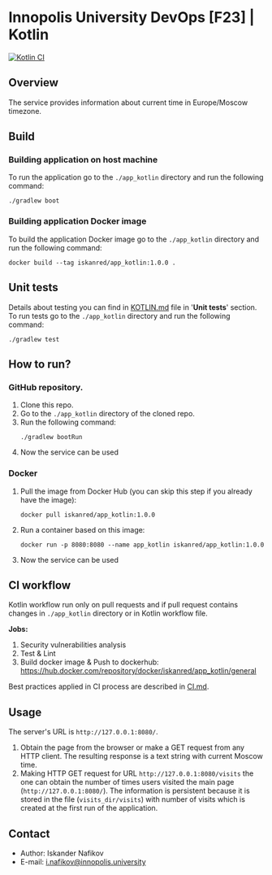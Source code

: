 # Innopolis University DevOps [F23] | Kotlin 
[![Kotlin CI](https://github.com/i-nafikov/iu-devops-course/actions/workflows/CI-kotlin.yml/badge.svg?branch=lab3&event=pull_request)](https://github.com/i-nafikov/iu-devops-course/actions/workflows/CI-kotlin.yml)

## Overview
The service provides information about current time in Europe/Moscow timezone.

## Build
### Building application on host machine
To run the application go to the `./app_kotlin` directory and run the following command:
```shell
./gradlew boot
```
### Building application Docker image
To build the application Docker image go to the `./app_kotlin` directory and run the following command:
```shell
docker build --tag iskanred/app_kotlin:1.0.0 .
```

## Unit tests
Details about testing you can find in [KOTLIN.md](KOTLIN.md) file in '**Unit tests**' section.
To run tests go to the `./app_kotlin` directory and run the following command:
```shell
./gradlew test
```

## How to run?
### GitHub repository.
1. Clone this repo.
2. Go to the `./app_kotlin` directory of the cloned repo.
3. Run the following command:
    ```shell
    ./gradlew bootRun
    ```
4. Now the service can be used
### Docker
1. Pull the image from Docker Hub (you can skip this step if you already have the image):
    ```shell
    docker pull iskanred/app_kotlin:1.0.0
    ```
2. Run a container based on this image:
    ```shell
    docker run -p 8080:8080 --name app_kotlin iskanred/app_kotlin:1.0.0
    ```
3. Now the service can be used

## CI workflow
Kotlin workflow run only on pull requests and
if pull request contains changes in `./app_kotlin` directory or in Kotlin workflow file.

**Jobs:**
1. Security vulnerabilities analysis
2. Test & Lint
3. Build docker image & Push to dockerhub: https://hub.docker.com/repository/docker/iskanred/app_kotlin/general

Best practices applied in CI process are described in [CI.md](CI.md).

## Usage
The server's URL is `http://127.0.0.1:8080/`.
1. Obtain the page from the browser or make a GET request from any HTTP client.
   The resulting response is a text string with current Moscow time.
2. Making HTTP GET request for URL `http://127.0.0.1:8080/visits` the one can obtain the
   number of times users visited the main page (`http://127.0.0.1:8080/`).
   The information is persistent because it is stored in the file (`visits_dir/visits`)
   with number of visits which is created at the first run of the application.

## Contact
* Author: Iskander Nafikov
* E-mail: i.nafikov@innopolis.university

